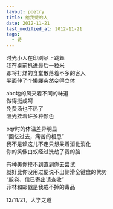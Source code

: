 ```yaml
---
layout: poetry
title: 给我爱的人
date: 2012-11-21
last_modified_at: 2012-11-21
tags:
  - 诗
---
```


时光小人在印刷品上跳舞<br>
我在桌前扒进最后一粒米<br>
即将打烊的食堂散落着不多的客人<br>
平面伸了个懒腰突然变得立体

abc地的风夹着不同的味道<br>
做得挺咸呵<br>
免费汤也不热了<br>
阳光挂着许多种颜色

pqr时的体温差异明显<br>
“回忆过去，痛苦的相思”<br>
我不是赖这儿不走只想呆着消化消化<br>
你的笑像白蚁经过洗劫了我的脑

有种美你摸不到直到你去尝试<br>
就好比你没用过便说不出侧滑全键盘的优势<br>
“胶卷、信已寄出请查收”<br>
菲林和邮戳是我戒不掉的毒品

12/11/21，大学之道

